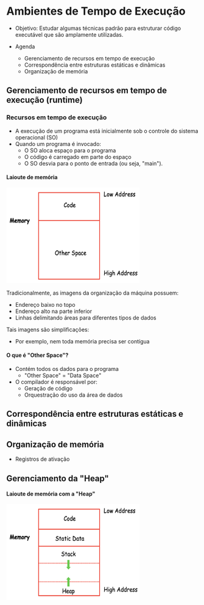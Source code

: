 # Ambientes de Tempo de Execução

- Objetivo: Estudar algumas técnicas padrão para estruturar código executável que são amplamente utilizadas.

- Agenda
   + Gerenciamento de recursos em tempo de execução
   + Correspondência entre estruturas estáticas e dinâmicas
   + Organização de memória

## Gerenciamento de recursos em tempo de execução (runtime)

### Recursos em tempo de execução 
   
+ A execução de um programa está inicialmente sob o controle do sistema operacional (SO)
+ Quando um programa é invocado:
   - O SO aloca espaço para o programa
   - O código é carregado em parte do espaço
   - O SO desvia para o ponto de entrada (ou seja, "main").

#### Laioute de memória
<img src="https://github.com/MATA61-IC-2022-2/MATA61-2022-2/blob/8f7d5adbf703476ac065a7861dc298a40213136d/Aulas/figuras/Screen%20Shot%202022-08-30%20at%2020.18.01.png" width="350" height="250">

Tradicionalmente, as imagens da organização da máquina possuem:
- Endereço baixo no topo
- Endereço alto na parte inferior
- Linhas delimitando áreas para diferentes tipos de dados

Tais imagens são simplificações:
- Por exemplo, nem toda memória precisa ser contígua

#### O que é "Other Space"?

- Contém todos os dados para o programa
   + "Other Space" = "Data Space"
- O compilador é responsável por:
   + Geração de código
   + Orquestração do uso da área de dados
 
## Correspondência entre estruturas estáticas e dinâmicas


## Organização de memória

+ Registros de ativação

## Gerenciamento da "Heap"

####  Laioute de memória com a "Heap" 

<img src="https://github.com/MATA61-IC-2022-2/MATA61-2022-2/blob/f22c3174ad2daaeb7191d5bceaae3c1d6f7d5d73/Aulas/figuras/Screen%20Shot%202022-08-30%20at%2020.54.14.png" width="350" height="250">
